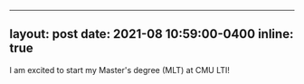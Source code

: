 
---
layout: post
date: 2021-08 10:59:00-0400
inline: true
---
I am excited to start my Master's degree (MLT) at CMU LTI! 
